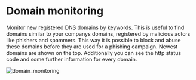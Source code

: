 # Domain monitoring
Monitor new registered DNS domains by keywords. This is useful to find domains similar to your companys domains, registered by malicious actors like phishers and spammers. This way it is possible to block and abuse these domains before they are used for a phishing campaign. Newest domains are shown on the top. Additionally you can see the http status code and some further information for every domain.

![domain_monitoring](https://user-images.githubusercontent.com/44299200/175773956-2082a12c-c9c4-45f9-82a5-b2a9fb19e38c.png)

